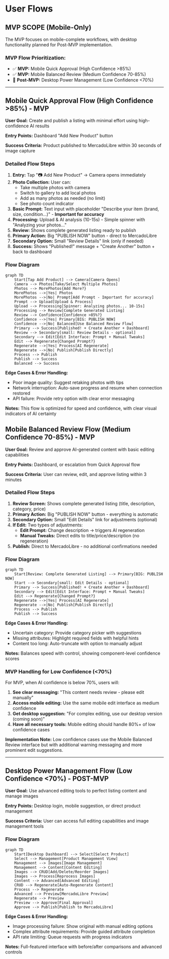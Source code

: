 # User Flows

## MVP SCOPE (Mobile-Only)

The MVP focuses on mobile-complete workflows, with desktop functionality planned for Post-MVP implementation.

### MVP Flow Prioritization:
- ✅ **MVP:** Mobile Quick Approval (High Confidence >85%)
- ✅ **MVP:** Mobile Balanced Review (Medium Confidence 70-85%)
- 🔄 **Post-MVP:** Desktop Power Management (Low Confidence <70%)

---

## Mobile Quick Approval Flow (High Confidence >85%) - **MVP**

**User Goal:** Create and publish a listing with minimal effort using high-confidence AI results

**Entry Points:** Dashboard "Add New Product" button

**Success Criteria:** Product published to MercadoLibre within 30 seconds of image capture

### Detailed Flow Steps

1. **Entry:** Tap "📷 Add New Product" → Camera opens immediately
2. **Photo Collection:** User can:
   - Take multiple photos with camera
   - Switch to gallery to add local photos
   - Add as many photos as needed (no limit)
   - See photo count indicator
3. **Basic Prompt:** Text input with placeholder "Describe your item (brand, size, condition...)" - **Important for accuracy**
4. **Processing:** Upload & AI analysis (10-15s) - Simple spinner with "Analyzing your photos..."
5. **Review:** Shows complete generated listing ready to publish
6. **Primary Action:** Big "PUBLISH NOW" button - direct to MercadoLibre
7. **Secondary Option:** Small "Review Details" link (only if needed)
8. **Success:** Shows "Published!" message + "Create Another" button + back to dashboard

### Flow Diagram

```mermaid
graph TD
    Start[Tap Add Product] --> Camera[Camera Opens]
    Camera --> Photos[Take/Select Multiple Photos]
    Photos --> MorePhotos{Add More?}
    MorePhotos -->|Yes| Photos
    MorePhotos -->|No| Prompt[Add Prompt - Important for accuracy]
    Prompt --> Upload[Upload & Process]
    Upload --> Processing[Spinner: Analyzing photos... 10-15s]
    Processing --> Review[Complete Generated Listing]
    Review --> Confidence{Confidence >85%?}
    Confidence -->|Yes| Primary[BIG: PUBLISH NOW]
    Confidence -->|No| Balanced[Use Balanced Review Flow]
    Primary --> Success[Published! + Create Another + Dashboard]
    Review --> Secondary[small: Review Details - optional]
    Secondary --> Edit[Edit Interface: Prompt + Manual Tweaks]
    Edit --> Regenerate{Changed Prompt?}
    Regenerate -->|Yes| Process[AI Regenerate]
    Regenerate -->|No| Publish[Publish Directly]
    Process --> Publish
    Publish --> Success
    Balanced --> Success
```

**Edge Cases & Error Handling:**
- Poor image quality: Suggest retaking photos with tips
- Network interruption: Auto-save progress and resume when connection restored
- API failure: Provide retry option with clear error messaging

**Notes:** This flow is optimized for speed and confidence, with clear visual indicators of AI certainty

## Mobile Balanced Review Flow (Medium Confidence 70-85%) - **MVP**

**User Goal:** Review and approve AI-generated content with basic editing capabilities

**Entry Points:** Dashboard, or escalation from Quick Approval flow

**Success Criteria:** User can review, edit, and approve listing within 3 minutes

### Detailed Flow Steps

1. **Review Screen:** Shows complete generated listing (title, description, category, price)
2. **Primary Action:** Big "PUBLISH NOW" button - everything is automatic
3. **Secondary Option:** Small "Edit Details" link for adjustments (optional)
4. **If Edit:** Two types of adjustments:
   - **Edit Prompt:** Change description → triggers AI regeneration
   - **Manual Tweaks:** Direct edits to title/price/description (no regeneration)
5. **Publish:** Direct to MercadoLibre - no additional confirmations needed

### Flow Diagram

```mermaid
graph TD
    Start[Review: Complete Generated Listing] --> Primary[BIG: PUBLISH NOW]
    Start --> Secondary[small: Edit Details - optional]
    Primary --> Success[Published! + Create Another + Dashboard]
    Secondary --> Edit[Edit Interface: Prompt + Manual Tweaks]
    Edit --> Regenerate{Changed Prompt?}
    Regenerate -->|Yes| Process[AI Regenerate]
    Regenerate -->|No| Publish[Publish Directly]
    Process --> Publish
    Publish --> Success
```

**Edge Cases & Error Handling:**
- Uncertain category: Provide category picker with suggestions
- Missing attributes: Highlight required fields with helpful hints
- Content too long: Auto-truncate with option to manually adjust

**Notes:** Balances speed with control, showing component-level confidence scores

### MVP Handling for Low Confidence (<70%)

For MVP, when AI confidence is below 70%, users will:
1. **See clear messaging:** "This content needs review - please edit manually"
2. **Access mobile editing:** Use the same mobile edit interface as medium confidence
3. **Get desktop suggestion:** "For complex editing, use our desktop version (coming soon)"
4. **Have all necessary tools:** Mobile editing should handle 80%+ of low confidence cases

**Implementation Note:** Low confidence cases use the Mobile Balanced Review interface but with additional warning messaging and more prominent edit suggestions.

---

## Desktop Power Management Flow (Low Confidence <70%) - **POST-MVP**

**User Goal:** Use advanced editing tools to perfect listing content and manage images

**Entry Points:** Desktop login, mobile suggestion, or direct product management

**Success Criteria:** User can access full editing capabilities and image management tools

### Flow Diagram

```mermaid
graph TD
    Start[Desktop Dashboard] --> Select[Select Product]
    Select --> Management[Product Management View]
    Management --> Images[Image Management]
    Management --> Content[Content Editing]
    Images --> CRUD[Add/Delete/Reorder Images]
    Images --> Process[Reprocess Images]
    Content --> Advanced[Advanced Editing]
    CRUD --> Regenerate[Auto-Regenerate Content]
    Process --> Regenerate
    Advanced --> Preview[MercadoLibre Preview]
    Regenerate --> Preview
    Preview --> Approve[Final Approval]
    Approve --> Publish[Publish to MercadoLibre]
```

**Edge Cases & Error Handling:**
- Image processing failure: Show original with manual editing options
- Complex attribute requirements: Provide guided attribute completion
- API rate limiting: Queue requests with progress indicators

**Notes:** Full-featured interface with before/after comparisons and advanced controls
